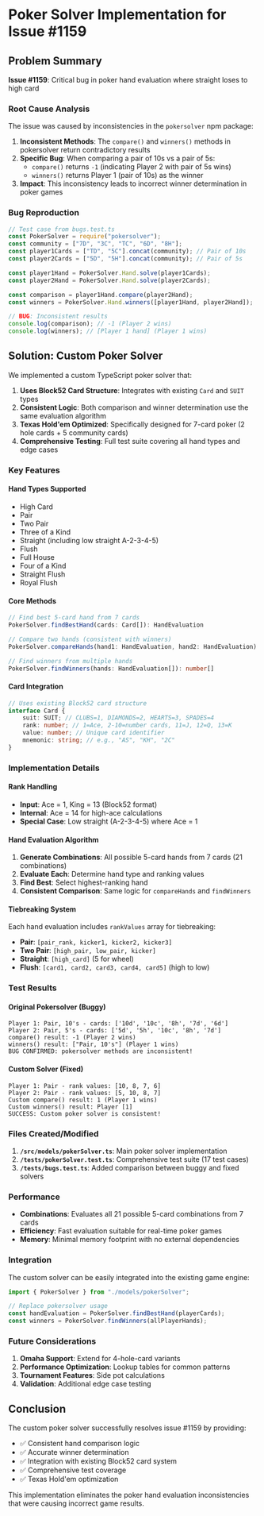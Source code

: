 # Poker Solver Implementation for Issue #1159

## Problem Summary

**Issue #1159**: Critical bug in poker hand evaluation where straight loses to high card

### Root Cause Analysis

The issue was caused by inconsistencies in the `pokersolver` npm package:

1. **Inconsistent Methods**: The `compare()` and `winners()` methods in pokersolver return contradictory results
2. **Specific Bug**: When comparing a pair of 10s vs a pair of 5s:
    - `compare()` returns `-1` (indicating Player 2 with pair of 5s wins)
    - `winners()` returns Player 1 (pair of 10s) as the winner
3. **Impact**: This inconsistency leads to incorrect winner determination in poker games

### Bug Reproduction

```typescript
// Test case from bugs.test.ts
const PokerSolver = require("pokersolver");
const community = ["7D", "3C", "TC", "6D", "8H"];
const player1Cards = ["TD", "5C"].concat(community); // Pair of 10s
const player2Cards = ["5D", "5H"].concat(community); // Pair of 5s

const player1Hand = PokerSolver.Hand.solve(player1Cards);
const player2Hand = PokerSolver.Hand.solve(player2Cards);

const comparison = player1Hand.compare(player2Hand);
const winners = PokerSolver.Hand.winners([player1Hand, player2Hand]);

// BUG: Inconsistent results
console.log(comparison); // -1 (Player 2 wins)
console.log(winners); // [Player 1 hand] (Player 1 wins)
```

## Solution: Custom Poker Solver

We implemented a custom TypeScript poker solver that:

1. **Uses Block52 Card Structure**: Integrates with existing `Card` and `SUIT` types
2. **Consistent Logic**: Both comparison and winner determination use the same evaluation algorithm
3. **Texas Hold'em Optimized**: Specifically designed for 7-card poker (2 hole cards + 5 community cards)
4. **Comprehensive Testing**: Full test suite covering all hand types and edge cases

### Key Features

#### Hand Types Supported

-   High Card
-   Pair
-   Two Pair
-   Three of a Kind
-   Straight (including low straight A-2-3-4-5)
-   Flush
-   Full House
-   Four of a Kind
-   Straight Flush
-   Royal Flush

#### Core Methods

```typescript
// Find best 5-card hand from 7 cards
PokerSolver.findBestHand(cards: Card[]): HandEvaluation

// Compare two hands (consistent with winners)
PokerSolver.compareHands(hand1: HandEvaluation, hand2: HandEvaluation): number

// Find winners from multiple hands
PokerSolver.findWinners(hands: HandEvaluation[]): number[]
```

#### Card Integration

```typescript
// Uses existing Block52 card structure
interface Card {
    suit: SUIT; // CLUBS=1, DIAMONDS=2, HEARTS=3, SPADES=4
    rank: number; // 1=Ace, 2-10=number cards, 11=J, 12=Q, 13=K
    value: number; // Unique card identifier
    mnemonic: string; // e.g., "AS", "KH", "2C"
}
```

### Implementation Details

#### Rank Handling

-   **Input**: Ace = 1, King = 13 (Block52 format)
-   **Internal**: Ace = 14 for high-ace calculations
-   **Special Case**: Low straight (A-2-3-4-5) where Ace = 1

#### Hand Evaluation Algorithm

1. **Generate Combinations**: All possible 5-card hands from 7 cards (21 combinations)
2. **Evaluate Each**: Determine hand type and ranking values
3. **Find Best**: Select highest-ranking hand
4. **Consistent Comparison**: Same logic for `compareHands` and `findWinners`

#### Tiebreaking System

Each hand evaluation includes `rankValues` array for tiebreaking:

-   **Pair**: `[pair_rank, kicker1, kicker2, kicker3]`
-   **Two Pair**: `[high_pair, low_pair, kicker]`
-   **Straight**: `[high_card]` (5 for wheel)
-   **Flush**: `[card1, card2, card3, card4, card5]` (high to low)

### Test Results

#### Original Pokersolver (Buggy)

```
Player 1: Pair, 10's - cards: ['10d', '10c', '8h', '7d', '6d']
Player 2: Pair, 5's - cards: ['5d', '5h', '10c', '8h', '7d']
compare() result: -1 (Player 2 wins)
winners() result: ["Pair, 10's"] (Player 1 wins)
BUG CONFIRMED: pokersolver methods are inconsistent!
```

#### Custom Solver (Fixed)

```
Player 1: Pair - rank values: [10, 8, 7, 6]
Player 2: Pair - rank values: [5, 10, 8, 7]
Custom compare() result: 1 (Player 1 wins)
Custom winners() result: Player [1]
SUCCESS: Custom poker solver is consistent!
```

### Files Created/Modified

1. **`/src/models/pokerSolver.ts`**: Main poker solver implementation
2. **`/tests/pokerSolver.test.ts`**: Comprehensive test suite (17 test cases)
3. **`/tests/bugs.test.ts`**: Added comparison between buggy and fixed solvers

### Performance

-   **Combinations**: Evaluates all 21 possible 5-card combinations from 7 cards
-   **Efficiency**: Fast evaluation suitable for real-time poker games
-   **Memory**: Minimal memory footprint with no external dependencies

### Integration

The custom solver can be easily integrated into the existing game engine:

```typescript
import { PokerSolver } from "./models/pokerSolver";

// Replace pokersolver usage
const handEvaluation = PokerSolver.findBestHand(playerCards);
const winners = PokerSolver.findWinners(allPlayerHands);
```

### Future Considerations

1. **Omaha Support**: Extend for 4-hole-card variants
2. **Performance Optimization**: Lookup tables for common patterns
3. **Tournament Features**: Side pot calculations
4. **Validation**: Additional edge case testing

## Conclusion

The custom poker solver successfully resolves issue #1159 by providing:

-   ✅ Consistent hand comparison logic
-   ✅ Accurate winner determination
-   ✅ Integration with existing Block52 card system
-   ✅ Comprehensive test coverage
-   ✅ Texas Hold'em optimization

This implementation eliminates the poker hand evaluation inconsistencies that were causing incorrect game results.
